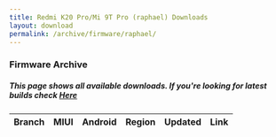 ```yaml
---
title: Redmi K20 Pro/Mi 9T Pro (raphael) Downloads
layout: download
permalink: /archive/firmware/raphael/
---
```


### Firmware Archive
##### This page shows all available downloads. If you're looking for latest builds check [Here](/firmware/raphael/)


<div class="table-responsive-md" style="margin-top: 25px;">
<table id="firmware" class="compact table table-striped table-hover table-sm">
    <thead class="thead-dark">
        <tr>
            <th>Branch</th>
            <th>MIUI</th>
            <th>Android</th>
            <th>Region</th>
            <th>Updated</th>
            <th>Link</th>
        </tr>
    </thead>
    <script>loadFirmwareDownloads('raphael', 'full')</script>
</table>
</div>

